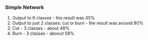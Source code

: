 ### Simple Network

1. Output to 6 classes - the result was 45%
2. Output to just 2 classes: cut or burn - the result was around 80%
  1. Cut - 3 classes - about 48%
  2. Burn - 3 classes - aboout 58%
  
